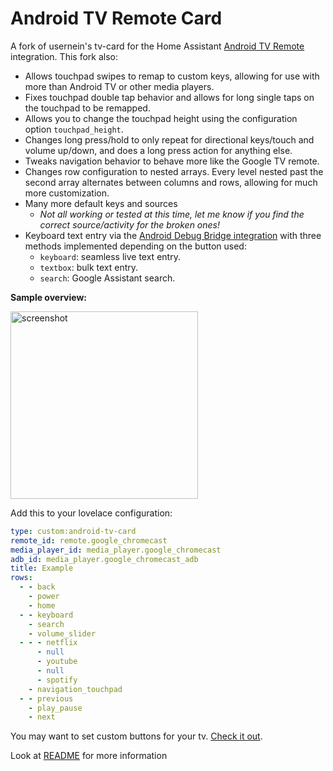 # Android TV Remote Card

A fork of usernein's tv-card for the Home Assistant [Android TV Remote](https://www.home-assistant.io/integrations/androidtv_remote/) integration. This fork also:

- Allows touchpad swipes to remap to custom keys, allowing for use with more than Android TV or other media players.
- Fixes touchpad double tap behavior and allows for long single taps on the touchpad to be remapped.
- Allows you to change the touchpad height using the configuration option `touchpad_height`.
- Changes long press/hold to only repeat for directional keys/touch and volume up/down, and does a long press action for anything else.
- Tweaks navigation behavior to behave more like the Google TV remote.
- Changes row configuration to nested arrays. Every level nested past the second array alternates between columns and rows, allowing for much more customization.
- Many more default keys and sources
	- _Not all working or tested at this time, let me know if you find the correct source/activity for the broken ones!_
- Keyboard text entry via the [Android Debug Bridge integration](https://www.home-assistant.io/integrations/androidtv/) with three methods implemented depending on the button used:
  - `keyboard`: seamless live text entry.
  - `textbox`: bulk text entry.
  - `search`: Google Assistant search.

**Sample overview:**

<img src="https://github.com/Nerwyn/android-tv-card/blob/main/assets/screenshot.png" alt="screenshot" width="300"/>

Add this to your lovelace configuration:

```yaml
type: custom:android-tv-card
remote_id: remote.google_chromecast
media_player_id: media_player.google_chromecast
adb_id: media_player.google_chromecast_adb
title: Example
rows:
  - - back
    - power
    - home
  - - keyboard
    - search
    - volume_slider
  - - - netflix
      - null
      - youtube
      - null
      - spotify
    - navigation_touchpad
  - - previous
    - play_pause
    - next

```

You may want to set custom buttons for your tv. [Check it out](https://github.com/Nerwyn/android-tv-card/blob/main/README.md#notice).

Look at [README](https://github.com/Nerwyn/android-tv-card/blob/main/README.md) for more information
